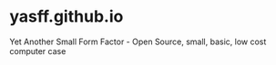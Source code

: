# yasff.github.io
Yet Another Small Form Factor - Open Source, small, basic, low cost computer case
